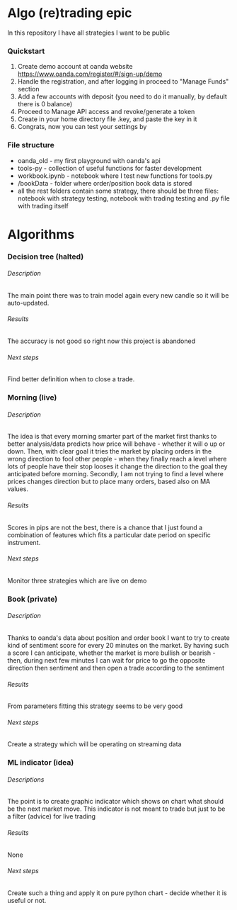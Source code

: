 # Algo (re)trading epic

In this repository I have all strategies I want to be public

### Quickstart

1) Create demo account at oanda website https://www.oanda.com/register/#/sign-up/demo
2) Handle the registration, and after logging in proceed to "Manage Funds" section
3) Add a few accounts with deposit (you need to do it manually, by default there is 0 balance)
4) Proceed to Manage API access and revoke/generate a token
5) Create in your home directory file .key, and paste the key in it
6) Congrats, now you can test your settings by 

### File structure

- oanda_old - my first playground with oanda's api
- tools-py - collection of useful functions for faster development
- workbook.ipynb - notebook where I test new functions for tools.py
- /bookData - folder where order/position book data is stored
- all the rest folders contain some strategy, there should be three 
 files: notebook with strategy testing, notebook with trading testing
 and .py file with trading itself

# Algorithms

### Decision tree (halted)

###### Description
The main point there was to train model again every new candle so it will 
be auto-updated.
###### Results 
The accuracy is not good so right now this project is abandoned
###### Next steps
Find better definition when to close a trade.

### Morning (live)

###### Description
The idea is that every morning smarter part of the market first thanks to
better analysis/data predicts how price will behave - whether it will o up or down.
Then, with clear goal it tries the market by placing orders in the wrong direction 
to fool other people - when they finally reach a level where lots of people have their 
stop looses it change the direction to the goal they anticipated before morning.
Secondly, I am not trying to find a level where prices changes direction but
to place many orders, based also on MA values.
###### Results
Scores in pips are not the best, there is a chance that I just found
a combination of features which fits a particular date period on specific instrument.
###### Next steps
Monitor three strategies which are live on demo

### Book (private)

###### Description
Thanks to oanda's data about position and order book I want to try to create kind of
sentiment score for every 20 minutes on the market. By having such a score I can anticipate,
whether the market is more bullish or bearish - then, during next few minutes I can wait
for price to go the opposite direction then sentiment and then open a trade according to
the sentiment
###### Results
From parameters fitting this strategy seems to be very good
###### Next steps
Create a strategy which will be operating on streaming data

### ML indicator (idea)

###### Descriptions
The point is to create graphic indicator which shows on chart what should be the next market move.
This indicator is not meant to trade but just to be a filter (advice) for live trading
###### Results
None
###### Next steps
Create such a thing and apply it on pure python chart - decide whether it is useful or not.
